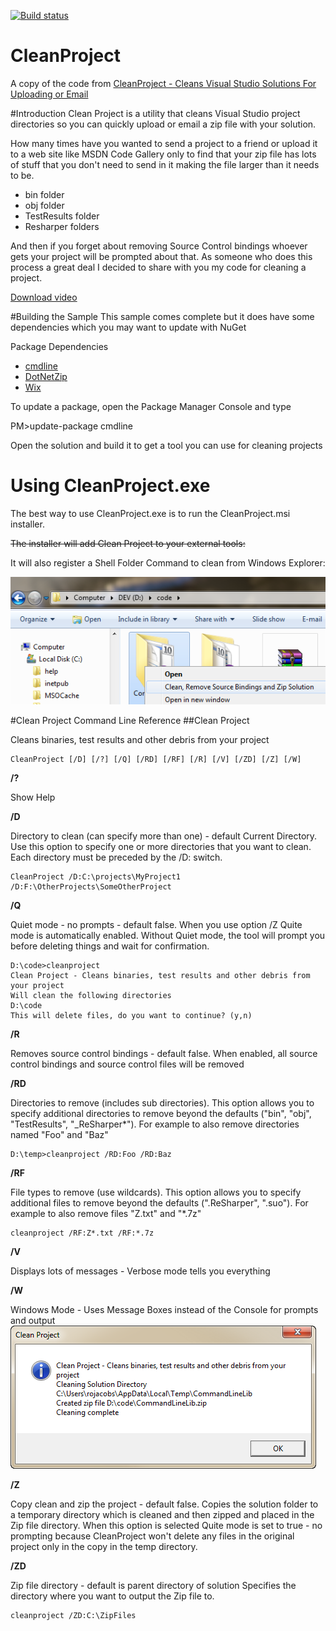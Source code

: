 [![Build status](https://ci.appveyor.com/project/kiwipiet/cleanproject?svg=true)](https://ci.appveyor.com/project/kiwipiet/cleanproject)
# CleanProject
A copy of the code from [CleanProject - Cleans Visual Studio Solutions For Uploading or Email](https://code.msdn.microsoft.com/Clean-Cleans-Visual-Studio-a05bca4f)

#Introduction
Clean Project is a utility that cleans Visual Studio project directories so you can quickly upload or email a zip file with your solution.

How many times have you wanted to send a project to a friend or upload it to a web site like MSDN Code Gallery only to find that your zip file has lots of stuff that you don't need to send in it making the file larger than it needs to be.

  * bin folder
  * obj folder
  * TestResults folder
  * Resharper folders

And then if you forget about removing Source Control bindings whoever gets your project will be prompted about that.  As someone who does this process a great deal I decided to share with you my code for cleaning a project.

<a id="http://i1.code.msdn.s-msft.com/clean-cleans-visual-studio-a05bca4f/image/file/25379/1/cleanproject.wmv" href="http://i1.code.msdn.s-msft.com/clean-cleans-visual-studio-a05bca4f/image/file/25379/1/cleanproject.wmv">Download video</a>

#Building the Sample
This sample comes complete but it does have some dependencies which you may want to update with NuGet

Package Dependencies

* [cmdline](http://nuget.org/List/Packages/CmdLine)
* [DotNetZip](http://nuget.org/List/Packages/DotNetZip)
* [Wix](http://wix.codeplex.com/)

To update a package, open the Package Manager Console and type

PM>update-package cmdline

Open the solution and build it to get a tool you can use for cleaning projects

# Using CleanProject.exe

The best way to use CleanProject.exe is to run the CleanProject.msi installer. 

~~The installer will add Clean Project to your external tools:~~

It will also register a Shell Folder Command to clean from Windows Explorer:

![Shell Folder Command](shellfolder.png)

#Clean Project Command Line Reference
##Clean Project

Cleans binaries, test results and other debris from your project

    CleanProject [/D] [/?] [/Q] [/RD] [/RF] [/R] [/V] [/ZD] [/Z] [/W]

**/?**

Show Help

**/D**

Directory to clean (can specify more than one) - default Current Directory. Use this option to specify one or more directories that you want to clean. Each directory must be preceded by the /D: switch.

    CleanProject /D:C:\projects\MyProject1 /D:F:\OtherProjects\SomeOtherProject

**/Q**

Quiet mode - no prompts - default false. When you use option /Z Quite mode is automatically enabled. Without Quiet mode, the tool will prompt you before deleting things and wait for confirmation.

    D:\code>cleanproject
    Clean Project - Cleans binaries, test results and other debris from your project
    Will clean the following directories
    D:\code
    This will delete files, do you want to continue? (y,n)

**/R**

Removes source control bindings - default false. When enabled, all source control bindings and source control files will be removed

**/RD**

Directories to remove (includes sub directories). This option allows you to specify additional directories to remove beyond the defaults ("bin", "obj", "TestResults", "_ReSharper*"). For example to also remove directories named "Foo" and "Baz"

    D:\temp>cleanproject /RD:Foo /RD:Baz

**/RF**

File types to remove (use wildcards). This option allows you to specify additional files to remove beyond the defaults (".ReSharper", ".suo"). For example to also remove files "Z.txt" and "*.7z"

    cleanproject /RF:Z*.txt /RF:*.7z

**/V**

Displays lots of messages - Verbose mode tells you everything

**/W**

Windows Mode - Uses Message Boxes instead of the Console for prompts and output
![Windows Mode](cmdline.png)

**/Z**

Copy clean and zip the project - default false. Copies the solution folder to a temporary directory which is cleaned and then zipped and placed in the Zip file directory. When this option is selected Quite mode is set to true - no prompting because CleanProject won't delete any files in the original project only in the copy in the temp directory.

**/ZD**

Zip file directory - default is parent directory of solution
Specifies the directory where you want to output the Zip file to.

    cleanproject /ZD:C:\ZipFiles

